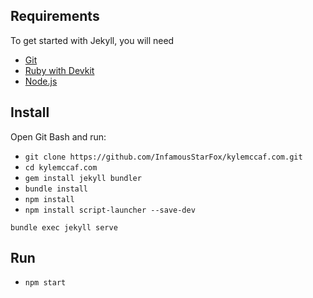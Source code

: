 ## Requirements
To get started with Jekyll, you will need
* [Git](https://git-scm.com/downloads)
* [Ruby with Devkit](https://www.ruby-lang.org/en/downloads/)
* [Node.js](https://nodejs.org/en/download/)

## Install
Open Git Bash and run:
* `git clone https://github.com/InfamousStarFox/kylemccaf.com.git`
* `cd kylemccaf.com`
* `gem install jekyll bundler`
* `bundle install`
* `npm install`
* `npm install script-launcher --save-dev`

`bundle exec jekyll serve`

## Run
* `npm start`
